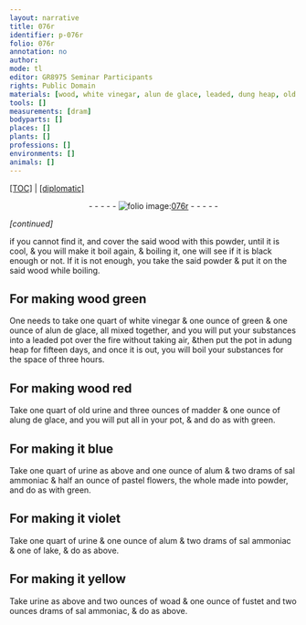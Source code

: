 ```yaml
---
layout: narrative
title: 076r
identifier: p-076r
folio: 076r
annotation: no
author:
mode: tl
editor: GR8975 Seminar Participants
rights: Public Domain
materials: [wood, white vinegar, alun de glace, leaded, dung heap, old urine, madder, alung de glace, urine, alum, sal ammoniac, pastel flowers, lake, woad, fustet]
tools: []
measurements: [dram]
bodyparts: []
places: []
plants: []
professions: []
environments: []
animals: []
---
```


<p><a href="{{ site.baseurl }}/translation/">[TOC]</a> | <a href="{{ site.baseurl }}/texts/p-076r_tc/" target="_blank">[diplomatic]</a></p><div class="folio" align="center">- - - - - <a href="http://gallica.bnf.fr/ark:/12148/btv1b10500001g/f157.item" target="_blank"><img src="https://cu-mkp.github.io/2017-workshop-edition/assets/photo-icon.png" alt="folio image: " style="display:inline-block; margin-bottom:-3px;"/>076r</a> - - - - - </div>  
 
*[continued]*
  
if you cannot find it, and cover the said <span class="m">wood</span> with this powder, until it is cool, & you will make it boil again, & boiling it, one will see if it is black enough or not. If it is not enough, you take the said powder & put it on the said <span class="m">wood</span> while boiling.
 
 
  

## For making <span class="m">wood</span> green

 
 One needs to take one quart of <span class="m">white vinegar</span> & one ounce of green & one ounce of <span class="m">alun de glace</span>, all mixed together, and you will put your substances into a <span class="m">leaded</span> pot over the fire without taking air, &then put the pot in a<span class="m">dung heap</span> for fifteen days, and once it is out, you will boil your substances for the space of three hours.
 
 
  

## For making <span class="m">wood</span> red

 
 Take one quart of <span class="m">old urine</span> and three ounces of <span class="m">madder</span> & one ounce of <span class="m">alung de glace</span>, and you will put all in your pot, & and do as with green.
 
 
  

## For making it blue

 
 Take one quart of <span class="m">urine</span> as above and one ounce of <span class="m">alum</span> & two <span class="ms">dram</span>s of <span class="m">sal ammoniac</span> & half an ounce of <span class="m">pastel flowers</span>, the whole made into powder, and do as with green.
 
 
  

## For making it violet 

 
 Take one quart of <span class="m">urine</span> & one ounce of <span class="m">alum</span> & two drams of <span class="m">sal ammoniac</span> & one of <span class="m">lake</span>, & do as above.
 
 
  

## For making it yellow

 
 Take urine as above and two ounces of <span class="m">woad</span> & one ounce of <span class="m">fustet</span> and two <span class="del">ounces</span> drams of <span class="m">sal ammoniac</span>, & do as above.
 
